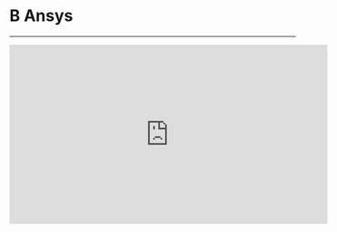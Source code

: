 # В Ansys
---
<iframe width="560" height="315" src="https://www.youtube.com/embed/9uweNABNVII?si=Qsv5-wSjtTYTC8pp" title="YouTube video player" frameborder="0" allow="accelerometer; autoplay; clipboard-write; encrypted-media; gyroscope; picture-in-picture; web-share" referrerpolicy="strict-origin-when-cross-origin" allowfullscreen></iframe>
